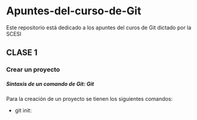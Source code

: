 # Apuntes-del-curso-de-Git
Este repositorio está dedicado a los apuntes del curos de Git dictado por la SCESI

## CLASE 1
### Crear un proyecto
##### Sintaxis de un comando de Git: **Git**
Para la creación de un proyecto se tienen los siguientes comandos:
- git init: 
